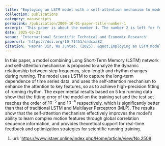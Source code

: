```yaml
---
title: "Employing an LSTM model with a self-attention mechanism to model variations in running pace"
collection: publications
category: manuscripts
permalink: /publication/2009-10-01-paper-title-number-1
excerpt: 'This paper is about the number 1. The number 2 is left for future work.'
date: 2025-02-21
venue: 'International Scientific Technical and Economic Research'
paperurl: 'https://doi.org/10.71451/sndcxa82'
citation: 'Haoran Jin, Wu Juntao. (2025). &quot;Employing an LSTM model with a self-attention mechanism to model variations in running pace&quot; <i>International Scientific Technical and Economic Research</i>. 3(1):94-104.'
---
```

In this paper, a model combining Long Short-Term Memory (LSTM) network and self-attention mechanism is proposed to analyze the dynamic relationship between step frequency, step length and rhythm changes during running. The model uses LSTM to capture the long-term dependence of time series data, and uses the self-attention mechanism to enhance the attention to key features, so as to achieve high-precision fitting of running rhythm. The experimental results based on 5 km running data show that the fitting error of the model on the training set and the test set reaches the order of $10^{-5}$ and $10^{-4}$ respectively, which is significantly better than that of traditional LSTM and Multilayer Perceptron (MLP). The results show that the self-attention mechanism effectively improves the model's ability to learn complex motion features through global correlation sequence information, and provides theoretical support for real-time feedback and optimization strategies for scientific running training.

1. url: 'https://www.istaer.online/index.php/Home/article/view/No.2508'
